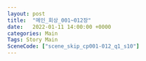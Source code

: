 ```yaml
---
layout: post
title:  "메인_회상_001~012장"
date:   2022-01-11 14:00:00 +0000
categories: Main
Tags: Story Main
SceneCode: ["scene_skip_cp001-012_q1_s10"]
---
```

